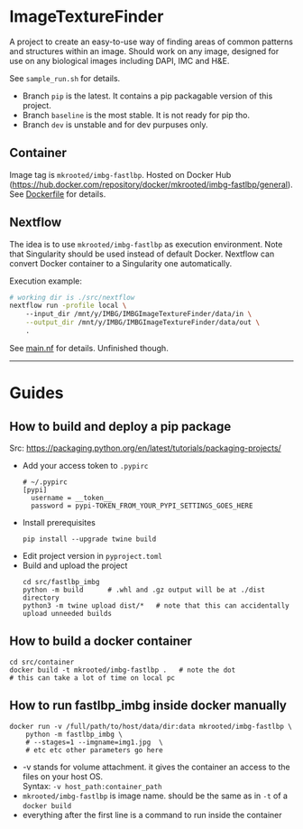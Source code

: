 # ImageTextureFinder
A project to create an easy-to-use way of finding areas of common patterns and structures within an image. Should work on any image, designed for use on any biological images including DAPI, IMC and H&E.

See `sample_run.sh` for details.

- Branch `pip` is the latest. It contains a pip packagable version of this project.
- Branch `baseline` is the most stable. It is not ready for pip tho.
- Branch `dev` is unstable and for dev purpuses only.


## Container
Image tag is `mkrooted/imbg-fastlbp`. Hosted on Docker Hub (https://hub.docker.com/repository/docker/mkrooted/imbg-fastlbp/general).
See [Dockerfile](src/container/Dockerfile) for details.

## Nextflow
The idea is to use `mkrooted/imbg-fastlbp` as execution environment. 
Note that Singularity should be used instead of default Docker. Nextflow can convert Docker container to a Singularity one automatically.

<!-- TODO: -->
Execution example:
```bash
# working dir is ./src/nextflow
nextflow run -profile local \ 
    --input_dir /mnt/y/IMBG/IMBGImageTextureFinder/data/in \
    --output_dir /mnt/y/IMBG/IMBGImageTextureFinder/data/out \
    .
```

See [main.nf](src/nextflow/main.nf) for details. Unfinished though.


---

# Guides

## How to build and deploy a pip package

Src: https://packaging.python.org/en/latest/tutorials/packaging-projects/

- Add your access token to `.pypirc`
    ```
    # ~/.pypirc 
    [pypi]
      username = __token__
      password = pypi-TOKEN_FROM_YOUR_PYPI_SETTINGS_GOES_HERE
    ```
- Install prerequisites
    ```
    pip install --upgrade twine build
    ```
- Edit project version in `pyproject.toml`
- Build and upload the project
    ```
    cd src/fastlbp_imbg
    python -m build      # .whl and .gz output will be at ./dist directory
    python3 -m twine upload dist/*   # note that this can accidentally upload unneeded builds
    ```

## How to build a docker container
```
cd src/container
docker build -t mkrooted/imbg-fastlbp .   # note the dot
# this can take a lot of time on local pc
```

## How to run fastlbp_imbg inside docker manually
```
docker run -v /full/path/to/host/data/dir:data mkrooted/imbg-fastlbp \
    python -m fastlbp_imbg \
    # --stages=1 --imgname=img1.jpg  \
    # etc etc other parameters go here
```


- -v stands for volume attachment. it gives the container an access to the files on your host OS.  
    Syntax: `-v host_path:container_path`
- `mkrooted/imbg-fastlbp` is image name. should be the same as in `-t` of a `docker build`
- everything after the first line is a command to run inside the container 

